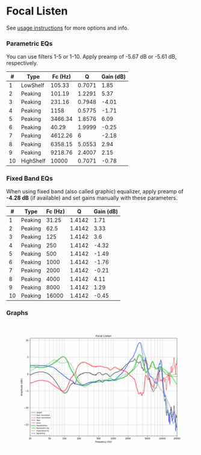 # Focal Listen
See [usage instructions](https://github.com/jaakkopasanen/AutoEq#usage) for more options and info.

### Parametric EQs
You can use filters 1-5 or 1-10. Apply preamp of -5.67 dB or -5.61 dB, respectively.

|   # | Type      |   Fc (Hz) |      Q |   Gain (dB) |
|-----|-----------|-----------|--------|-------------|
|   1 | LowShelf  |    105.33 | 0.7071 |        1.85 |
|   2 | Peaking   |    101.19 | 1.2291 |        5.37 |
|   3 | Peaking   |    231.16 | 0.7948 |       -4.01 |
|   4 | Peaking   |   1158    | 0.5775 |       -1.71 |
|   5 | Peaking   |   3466.34 | 1.8576 |        6.09 |
|   6 | Peaking   |     40.29 | 1.9999 |       -0.25 |
|   7 | Peaking   |   4612.26 | 6      |       -2.18 |
|   8 | Peaking   |   6358.15 | 5.0553 |        2.94 |
|   9 | Peaking   |   9218.76 | 2.4007 |        2.15 |
|  10 | HighShelf |  10000    | 0.7071 |       -0.78 |

### Fixed Band EQs
When using fixed band (also called graphic) equalizer, apply preamp of **-4.28 dB** (if available) and set gains manually with these parameters.

|   # | Type    |   Fc (Hz) |      Q |   Gain (dB) |
|-----|---------|-----------|--------|-------------|
|   1 | Peaking |     31.25 | 1.4142 |        1.71 |
|   2 | Peaking |     62.5  | 1.4142 |        3.33 |
|   3 | Peaking |    125    | 1.4142 |        3.6  |
|   4 | Peaking |    250    | 1.4142 |       -4.32 |
|   5 | Peaking |    500    | 1.4142 |       -1.49 |
|   6 | Peaking |   1000    | 1.4142 |       -1.76 |
|   7 | Peaking |   2000    | 1.4142 |       -0.21 |
|   8 | Peaking |   4000    | 1.4142 |        4.11 |
|   9 | Peaking |   8000    | 1.4142 |        1.29 |
|  10 | Peaking |  16000    | 1.4142 |       -0.45 |

### Graphs
![](./Focal%20Listen.png)
